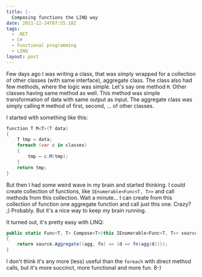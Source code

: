 ```yaml
---
title: |-
  Composing functions the LINQ way
date: 2011-12-24T07:55:18Z
tags:
  - .NET
  - C#
  - Functional programming
  - LINQ
layout: post
---
```

Few days ago I was writing a class, that was simply wrapped for a collection of other classes (with same interface), aggregate class. The class also had few methods, where the logic was simple. Let's say one method `M`. Other classes having same method as well. This method was simple transformation of data with same output as input. The aggregate class was simply calling `M` method of first, second, ... of other classes.

I started with something like this:

```csharp
function T M<T>(T data)
{
	T tmp = data;
	foreach (var c in classes)
	{
		tmp = c.M(tmp);
	}
	return tmp;
}
```

But then I had some weird wave in my brain and started thinking. I could create collection of functions, like `IEnumerable<Func<T, T>>` and call methods from this collection. Wait a minute... I can create from this collection of function one aggregate function and call just this one. Crazy? ;) Probably. But it's a nice way to keep my brain running.

It turned out, it's pretty easy with LINQ:

```csharp
public static Func<T, T> Compose<T>(this IEnumerable<Func<T, T>> source)
{
	return source.Aggregate((agg, fn) => (d => fn(agg(d))));
}
```

I don't think it's any more (less) useful than the `foreach` with direct method calls, but it's more succinct, more functional and more fun. 8-)